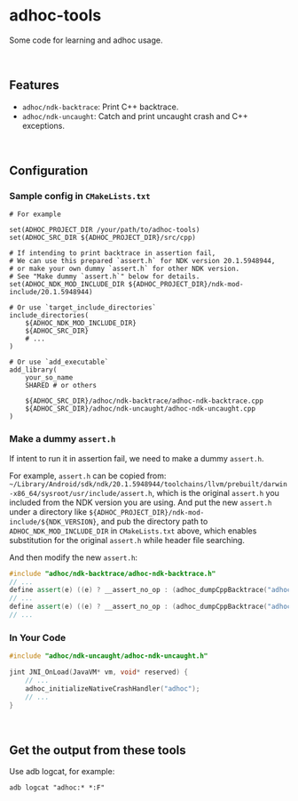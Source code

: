 # adhoc-tools

Some code for learning and adhoc usage.

<br>

## Features

+ `adhoc/ndk-backtrace`: Print C++ backtrace.
+ `adhoc/ndk-uncaught`: Catch and print uncaught crash and C++ exceptions.

<br>

## Configuration

### Sample config in `CMakeLists.txt`

```shell
# For example

set(ADHOC_PROJECT_DIR /your/path/to/adhoc-tools)
set(ADHOC_SRC_DIR ${ADHOC_PROJECT_DIR}/src/cpp)

# If intending to print backtrace in assertion fail,
# We can use this prepared `assert.h` for NDK version 20.1.5948944,
# or make your own dummy `assert.h` for other NDK version.
# See "Make dummy `assert.h`" below for details.
set(ADHOC_NDK_MOD_INCLUDE_DIR ${ADHOC_PROJECT_DIR}/ndk-mod-include/20.1.5948944)

# Or use `target_include_directories`
include_directories(
    ${ADHOC_NDK_MOD_INCLUDE_DIR}
    ${ADHOC_SRC_DIR}
    # ...
)

# Or use `add_executable`
add_library(
    your_so_name
    SHARED # or others

    ${ADHOC_SRC_DIR}/adhoc/ndk-backtrace/adhoc-ndk-backtrace.cpp
    ${ADHOC_SRC_DIR}/adhoc/ndk-uncaught/adhoc-ndk-uncaught.cpp
)
```

### Make a dummy `assert.h`
If intent to run it in assertion fail, we need to make a dummy `assert.h`.

For example, `assert.h` can be copied from: `~/Library/Android/sdk/ndk/20.1.5948944/toolchains/llvm/prebuilt/darwin-x86_64/sysroot/usr/include/assert.h`, which is the original `assert.h` you included from the NDK version you are using. And put the new `assert.h` under a directory like `${ADHOC_PROJECT_DIR}/ndk-mod-include/${NDK_VERSION}`, and pub the directory path to `ADHOC_NDK_MOD_INCLUDE_DIR` in `CMakeLists.txt` above, which enables substitution for the original `assert.h` while header file searching.

And then modify the new `assert.h`:
```cpp
#include "adhoc/ndk-backtrace/adhoc-ndk-backtrace.h"
// ...
define assert(e) ((e) ? __assert_no_op : (adhoc_dumpCppBacktrace("adhoc"), __assert2(__FILE__, __LINE__, __PRETTY_FUNCTION__, #e)))
// ...
define assert(e) ((e) ? __assert_no_op : (adhoc_dumpCppBacktrace("adhoc"), __assert(__FILE__, __LINE__, #e)))
// ...
```

### In Your Code
```cpp
#include "adhoc/ndk-uncaught/adhoc-ndk-uncaught.h"

jint JNI_OnLoad(JavaVM* vm, void* reserved) {
    // ...
    adhoc_initializeNativeCrashHandler("adhoc");
    // ...
}
```


<br>

## Get the output from these tools

Use adb logcat, for example:
```shell
adb logcat "adhoc:* *:F"
```

